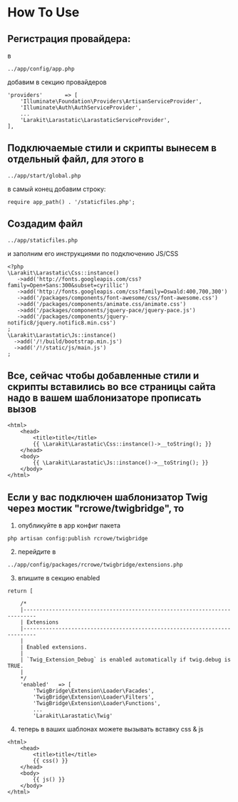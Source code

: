 # How To Use

## Регистрация провайдера:
в 
~~~
../app/config/app.php
~~~
добавим в секцию провайдеров
~~~
'providers'       => [
	'Illuminate\Foundation\Providers\ArtisanServiceProvider',
	'Illuminate\Auth\AuthServiceProvider',
	... 
	'Larakit\Larastatic\LarastaticServiceProvider',
],
~~~

## Подключаемые стили и скрипты вынесем в отдельный файл, для этого в 
~~~
../app/start/global.php
~~~
в самый конец добавим строку:
~~~
require app_path() . '/staticfiles.php';
~~~
## Создадим файл 
~~~
../app/staticfiles.php
~~~
и заполним его инструкциями по подключению JS/CSS
~~~
<?php
\Larakit\Larastatic\Css::instance()
   ->add('http://fonts.googleapis.com/css?family=Open+Sans:300&subset=cyrillic')
   ->add('http://fonts.googleapis.com/css?family=Oswald:400,700,300')
   ->add('/packages/components/font-awesome/css/font-awesome.css')
   ->add('/packages/components/animate.css/animate.css')
   ->add('/packages/components/jquery-pace/jquery-pace.js')
   ->add('/packages/components/jquery-notific8/jquery.notific8.min.css')
;
\Larakit\Larastatic\Js::instance()
  ->add('/!/build/bootstrap.min.js')
  ->add('/!/static/js/main.js')
;
~~~

## Все, сейчас чтобы добавленные стили и скрипты вставились во все страницы сайта надо в вашем шаблонизаторе прописать вызов
~~~
<html>
    <head>
        <title>title</title>
        {{ \Larakit\Larastatic\Css::instance()->__toString(); }}
    </head>
    <body>
		{{ \Larakit\Larastatic\Js::instance()->__toString(); }}
    </body>
</html>
~~~

## Если у вас подключен шаблонизатор Twig через мостик "rcrowe/twigbridge", то 
1) опубликуйте в app конфиг пакета
~~~
php artisan config:publish rcrowe/twigbridge
~~~
2) перейдите в 
~~~
../app/config/packages/rcrowe/twigbridge/extensions.php 
~~~
3) впишите в секцию enabled
~~~
return [

    /*
    |--------------------------------------------------------------------------
    | Extensions
    |--------------------------------------------------------------------------
    |
    | Enabled extensions.
    |
    | `Twig_Extension_Debug` is enabled automatically if twig.debug is TRUE.
    |
    */
    'enabled'   => [
        'TwigBridge\Extension\Loader\Facades',
        'TwigBridge\Extension\Loader\Filters',
        'TwigBridge\Extension\Loader\Functions',
		...
		'Larakit\Larastatic\Twig'
~~~
4) теперь в ваших шаблонах можете вызывать вставку css & js

~~~ 
<html>
    <head>
        <title>title</title>
        {{ css() }}
    </head>
    <body>
		{{ js() }}
    </body>
</html>
~~~ 
